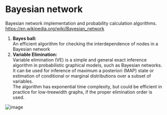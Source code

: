 # Bayesian network
Bayesian network implementation and probability calculation algorithms.<br>
https://en.wikipedia.org/wiki/Bayesian_network 
  1.	**Bayes ball:** <br>
      An efficient algorithm for checking the interdependence of nodes in a Bayesian network
  3.	**Variable Elimination:** <br>
      Variable elimination (VE) is a simple and general exact inference algorithm in probabilistic graphical models, such as Bayesian networks.<br>
      It can be used for inference of maximum a posteriori (MAP) state or estimation of conditional or marginal distributions over a subset of variables.<br>
      The algorithm has exponential time complexity, but could be efficient in practice for low-treewidth graphs, if the proper elimination order is used.


![image](https://user-images.githubusercontent.com/77155986/156644671-1fd07c6d-4d87-4dd7-807c-798fefc99dab.png)

